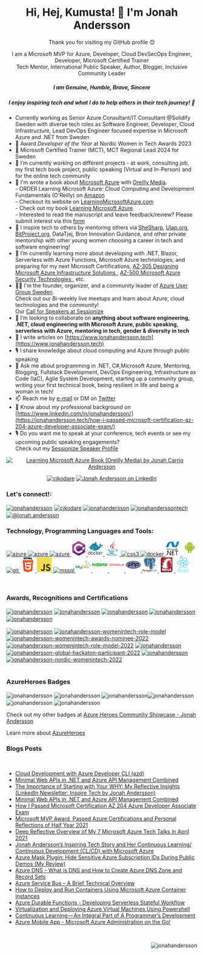 <div>

<h1 align="center">Hi, Hej, Kumusta! 👋 I'm Jonah Andersson </h1>

<p align="center"> Thank you for visiting my GitHub profile 😊 </p>
<p align="center">I am a Microsoft MVP for Azure, Developer, Cloud DevSecOps Engineer, Developer, Microsoft Certified Trainer <br> Tech Mentor, International Public Speaker, Author, Blogger, Inclusive Community Leader </p >
<h5 align="center"> I am Genuine, Humble, Brave, Sincere </h5>
<h5 align="center">I enjoy inspiring tech and what I do to help others in their tech journey! 💖</h5>

- Currently working as Senior Azure Consultant/IT Consultant @Solidify Sweden with diverse tech roles as Software Engineer, Developer, Cloud Infrastructure, Lead DevOps Engineer focused expertise in Microsoft Azure and .NET from Sweden
- 💫 Award *Developer of the Year*  at Nordic Women in Tech Awards 2023
- 🌟 Microsoft Certified Trainer (MCT), MCT Regional Lead 2024 for Sweden
- 🔭 I’m currently working on different projects - at work, consulting job, my first tech book project, public speaking (Virtual and In-Person) and for the online tech community
- 📖 I'm wrote a book about [Microsoft Azure](https://azure.microsoft.com/en-us/?WT.mc_id=AZ-MVP-5004251) with [Oreilly Media](https://www.oreilly.com/pub/au/8433). 
<br> - ORDER Learning Microsoft Azure: Cloud Computing and Development Fundamentals (O'Reilly) on [Amazon](https://www.amazon.com/Learning-Microsoft-Azure/dp/1098113322)
<br> - Checkout its website on [LearningMicrosoftAzure.com](https://learningmicrosoftazure.com) 
<br> -  Check out my book [Learning Microsoft Azure](https://learning.oreilly.com/library/view/learning-microsoft-azure/9781098113315/). 
<br> - Interested to read the manuscript and leave feedback/review? Please submit interest via this [form](https://bit.ly/learningmicrosoftazure-oreillymedia-book)
- 👯 I inspire tech to others by mentoring others via [SheSharp](https://www.shesharp.co/mentorship-program/), [Ulap.org](https://www.ulap.org/jonah-anderssons-inspiring-tech-story-and-her-continuous-learning-continuous-development-cl-cd-with-microsoft-azure/), [BitProject.org](https://www.bitproject.org/serverless), DataTjej, Bron Innovation Guidance, and other private mentorship with other young women choosing a career in tech and software engineering! 
- 🌱 I’m currently learning more about developing with .NET, Blazor, Serverless with Azure Functions, Microsoft Azure technologies, and preparing for my next Microsoft Certifications, <a href="https://docs.microsoft.com/en-us/certifications/exams/az-305" target="_blank">AZ-305 Designing Microsoft Azure Infrastructure Solutions </a>, <a href="https://docs.microsoft.com/en-us/learn/certifications/exams/az-500?WT.mc_id=AZ-MVP-5004251" target="blank"> AZ-500 Microsoft Azure Security Technologies </a>, etc. 
- :woman_technologist: I'm the founder, organizer, and a community leader of [Azure User Group Sweden](https://www.meetup.com/azureusergroupsundsvallsverige). </br>
Check out our Bi-weekly live meetups and learn about Azure, cloud technologies and the community!  </br>
Our [Call for Speakers at Sessionize](https://sessionize.com/azure-user-group-sweden-cfp)
- 👯 I’m looking to collaborate on **anything about software engineering, .NET, cloud engineering with Microsoft Azure, public speaking, serverless with Azure, mentoring in tech, gender & diversity in tech**
- 📝 I write articles on [https://www.jonahandersson.tech](https://www.jonahandersson.tech)
- 🎙️  I share knowledge about cloud computing and Azure through public speaking 
- 💬 Ask me about programming in .NET, C#,Microsoft Azure, Mentoring, Blogging, Fullstack Development, DevOps Engineering, Infrastructure as Code (IaC), Agile System Development, starting up a community group, writing your first technical book, being resilient in life and being a woman in tech! 
- 📫 Reach me by <a href="mailto:jonah@jonahandersson.tech">e-mail</a> or DM on [Twitter](https://www.twitter.com/cjkodare)
- 📄 Know about my professional background on [https://www.linkedin.com/in/jonahandersson/](https://jonahandersson.tech/how-i-passed-microsoft-certification-az-204-azure-developer-associate-exam/)
- 🎙️ Do you want me to speak at your conference, tech events or see my upcoming public speaking engagements? 
<br> Check out my [Sessionize Speaker Profile](https://sessionize.com/jonah-andersson/)

<p align="center"> <a href="https://learning.oreilly.com/library/view/learning-microsoft-azure/9781098113315/" target="_blank"><img src="https://learningmi-580a9dd8d669a376807a-endpoint.azureedge.net/bloblearningmi5fee6d059a/wp-content/uploads/2023/11/Screenshot-2023-11-20-175935.png" alt="Learning Microsoft Azure Book (Oreilly Media) by Jonah Carrio Andersson" width="250px" /></a> </p>
<p align="center"> <a href="https://twitter.com/cjkodare" target="_blank"><img src="https://user-images.githubusercontent.com/14919667/213859861-1c1a34a4-e724-412a-9f23-0c8090f19413.png" alt="cjkodare" width="100px" /></a>
 <a href="https://www.linkedin.com/in/jonahandersson/" target="_blank"> <img src="https://user-images.githubusercontent.com/14919667/199814903-f6bedfe8-9c03-46b8-9abc-897a46645089.png" alt="Jonah Andersson on LinkedIn" /></a>
 </p>


<h3 align="left">Let's connect!:</h3>
<p align="left">
<a href="https://dev.to/jonahandersson" target="blank"><img align="center" src="https://cdn.jsdelivr.net/npm/simple-icons@3.0.1/icons/dev-dot-to.svg" alt="jonahandersson" height="30" width="40" /></a>
<a href="https://twitter.com/cjkodare" target="blank"><img align="center" src="https://raw.githubusercontent.com/rahuldkjain/github-profile-readme-generator/master/src/images/icons/Social/twitter.svg" alt="cjkodare" height="30" width="40" /></a>
<a href="https://linkedin.com/in/jonahandersson" target="blank"><img align="center" src="https://raw.githubusercontent.com/rahuldkjain/github-profile-readme-generator/master/src/images/icons/Social/linked-in-alt.svg" alt="jonahandersson" height="30" width="40" /></a>
<a href="https://fb.com/jonahanderssontech" target="blank"><img align="center" src="https://raw.githubusercontent.com/rahuldkjain/github-profile-readme-generator/master/src/images/icons/Social/facebook.svg" alt="jonahanderssontech" height="30" width="40" /></a>
<a href="https://medium.com/@jonah.andersson" target="blank"><img align="center" src="https://raw.githubusercontent.com/rahuldkjain/github-profile-readme-generator/master/src/images/icons/Social/medium.svg" alt="@jonah.andersson" height="30" width="40" /></a>
</p>

<h3 align="left">Technology, Programming Languages and Tools:</h3>

<p align="left"> </a> <a href="https://azure.microsoft.com/en-in/" target="_blank"> <img src="https://swimburger.net/media/fbqnp2ie/azure.svg" alt="azure" width="40" height="40"/> </a> 
</a> <a href="https://docs.microsoft.com/en-us/azure/developer/terraform/overview?WT.mc_id=AZ-MVP-5004251" target="_blank"> <img src="https://jonahsstorage.blob.core.windows.net/jcaphotos/terraform-icon-svgrepo-com.svg" alt="azure" width="40" height="40"/> </a>
 <a href="https://www.jonahandersson.tech" target="_blank"> <img src="https://jonahsstorage.blob.core.windows.net/jcaphotos/azure-devops-svgrepo-com.svg" alt="azure" width="40" height="40"/> </a> 
<a href="https://www.w3schools.com/cs/" target="_blank"> <img src="https://raw.githubusercontent.com/devicons/devicon/master/icons/csharp/csharp-original.svg" alt="csharp" width="40" height="40"/> </a> 
<a href="https://www.docker.com/" target="_blank"> <img src="https://raw.githubusercontent.com/devicons/devicon/master/icons/docker/docker-original-wordmark.svg" alt="docker" width="40" height="40"/> </a> <a href="https://dotnet.microsoft.com/" target="_blank">
  <a href="https://www.java.com" target="_blank"> <img src="https://raw.githubusercontent.com/devicons/devicon/master/icons/java/java-original.svg" alt="java" width="40" height="40"/> </a>
<a href="https://www.w3schools.com/css/" target="_blank"> <img src="https://cdn.worldvectorlogo.com/logos/dot-net-core-7.svg" alt="css3" width="40" height="40"/> </a>
<a href="https://www.docker.com/" target="_blank"> <img src="https://www.pinclipart.com/picdir/middle/223-2230502_knockout-js-clipart.png" alt="docker" width="40" height="40"/> </a> <a href="https://dotnet.microsoft.com/" target="_blank"> <img src="https://raw.githubusercontent.com/devicons/devicon/master/icons/dot-net/dot-net-original-wordmark.svg" alt="dotnet" width="40" height="40"/> </a> <a href="https://developer.android.com" target="_blank"> <img src="https://raw.githubusercontent.com/devicons/devicon/master/icons/android/android-original-wordmark.svg" alt="android" width="40" height="40"/> <a href="https://git-scm.com/" target="_blank"> <img src="https://www.vectorlogo.zone/logos/git-scm/git-scm-icon.svg" alt="git" width="40" height="40"/> </a> <a href="https://www.w3.org/html/" target="_blank"> <img src="https://raw.githubusercontent.com/devicons/devicon/master/icons/html5/html5-original-wordmark.svg" alt="html5" width="40" height="40"/> </a>  <a href="https://developer.mozilla.org/en-US/docs/Web/JavaScript" target="_blank"> <img src="https://raw.githubusercontent.com/devicons/devicon/master/icons/javascript/javascript-original.svg" alt="javascript" width="40" height="40"/> </a> <a href="https://www.microsoft.com/en-us/sql-server" target="_blank"> <img src="https://www.svgrepo.com/show/303229/microsoft-sql-server-logo.svg" alt="mssql" width="40" height="40"/> </a> <a href="https://www.mysql.com/" target="_blank"> <img src="https://raw.githubusercontent.com/devicons/devicon/master/icons/mysql/mysql-original-wordmark.svg" alt="mysql" width="40" height="40"/> </a> <a href="https://www.nginx.com" target="_blank"> <img src="https://raw.githubusercontent.com/devicons/devicon/master/icons/nginx/nginx-original.svg" alt="nginx" width="40" height="40"/> </a> <a href="https://www.oracle.com/" target="_blank"> <img src="https://raw.githubusercontent.com/devicons/devicon/master/icons/oracle/oracle-original.svg" alt="oracle" width="40" height="40"/> </a> <a href="https://www.php.net" target="_blank"> <img src="https://raw.githubusercontent.com/devicons/devicon/master/icons/php/php-original.svg" alt="php" width="40" height="40"/> </a> <a href="https://www.postgresql.org" target="_blank"> <img src="https://raw.githubusercontent.com/devicons/devicon/master/icons/postgresql/postgresql-original-wordmark.svg" alt="postgresql" width="40" height="40"/> </a> <a href="https://rubyonrails.org" target="_blank"> <img src="https://raw.githubusercontent.com/devicons/devicon/master/icons/rails/rails-original-wordmark.svg" alt="rails" width="40" height="40"/> </a> <a href="https://reactjs.org/" target="_blank"> <img src="https://raw.githubusercontent.com/devicons/devicon/master/icons/react/react-original-wordmark.svg" alt="react" width="40" height="40"/> </a> </p>


<!-- <img align="center" src="https://github-readme-stats.vercel.app/api/top-langs?username=jonahandersson&show_icons=true&locale=en&layout=compact&theme=radical" alt="jonahandersson" />
<!-- <p>&nbsp;<img align="center" src="https://github-readme-stats.vercel.app/api?username=jonahandersson&show_icons=true&locale=en" alt="jonahandersson" /></p>  --->
<br>  
  
<h3 align="left">Awards, Recognitions and Certifications</h3>
<p align="left">
<a href="https://www.credly.com/earner/earned/badge/2ffe5864-edc2-4566-8bda-708931851a4c" target="blank" ><img align="center" src="https://images.credly.com/size/340x340/images/fc1352af-87fa-4947-ba54-398a0e63322e/security-compliance-and-identity-fundamentals-600x600.png" width="150px" alt="jonahandersson" /></a>
  <a href="https://www.credly.com/badges/aba0a161-e5db-4212-aab9-724ffd5458ec" target="blank"><img align="center" src="https://azcdnendpointjonahanderssontech.azureedge.net/wp-content/uploads/azure-fundamentals-badge-transparent-150x150.png" width="150px" alt="jonahandersson" /></a>
  <a href="https://www.credly.com/earner/earned/badge/2ffe5864-edc2-4566-8bda-708931851a4c" target="blank"><img align="center" src="https://images.credly.com/size/340x340/images/fc1352af-87fa-4947-ba54-398a0e63322e/security-compliance-and-identity-fundamentals-600x600.png" width="150px" alt="jonahandersson" /></a>
   <a href="https://www.credly.com/badges/738932e0-fa15-48ea-bec3-ffa8207542e6" target="blank"><img align="center" src="https://azcdnendpointjonahanderssontech.azureedge.net/wp-content/uploads/azure-developer-associate-JonahAndersson-150x150.png" width="150px" alt="jonahandersson" /></a>
    <a href="https://www.credly.com/earner/earned/badge/7bbcc2a4-9d87-4fff-83a3-4c25f9fd8ef3" target="blank"><img align="center" src="https://images.credly.com/size/340x340/images/c3ab66f8-5d59-4afa-a6c2-0ba30a1989ca/CERT-Expert-DevOps-Engineer-600x600.png" alt="jonahandersson" width="150px" /></a>
    
 <br>
  
  <a href="https://www.jonahandersson.tech" width="100px" target="blank"><img align="center" src="https://azcdnendpointjonahanderssontech.azureedge.net/wp-content/uploads/NordicWomenAwardsNominee.png" width="100px" alt="jonahandersson" /></a>
    <a href="https://www.jonahandersson.tech" width="100px" target="blank"><img align="center" src="https://azcdnendpointjonahanderssontech.azureedge.net/wp-content/uploads/nordicwomenintechawards_rolemodel.png" width="100px" alt="jonahandersson-womenintech-role-model" /></a>
   <a href="https://www.jonahandersson.tech" width="100px" target="blank"><img align="center" src="https://azcdnendpointjonahanderssontech.azureedge.net/wp-content/uploads/NordicWomenInTechAwards2022Nominee-150x150.png" width="100px" alt="jonahandersson-womenintech-awards-nominee-2022" /></a>
   <a href="https://www.jonahandersson.tech" width="100px" target="blank"><img align="center" src="https://azcdnendpointjonahanderssontech.azureedge.net/wp-content/uploads/NordicWomenInTechRoleModel.png" width="100px" alt="jonahandersson-womenintech-role-model-2022" /></a>
   <a href="https://www.credential.net/profile/jonahandersson969104/wallet" width="100px" target="blank"><img align="center" src="https://azcdnendpointjonahanderssontech.azureedge.net/wp-content/uploads/CloudChampionBadge-150x150.png" width="100px" alt="jonahandersson" /></a> 
      <a href="https://www.jonahandersson.tech" width="150px" target="blank"><img align="center" src="https://images.credly.com/size/340x340/images/c29c7aef-da17-43ca-8c35-2778df197480/Hack-credly-badges-600px-participant.png" width="100px" alt="jonahandersson-global-hackaton-participant-2022" /></a>
        <a href="https://www.credly.com/badges/0f71d089-af09-4b0b-adf3-8337d885aa97" width="100px" target="blank"><img align="center" src="https://images.credly.com/size/680x680/images/a6ea4416-4f34-4a85-bc24-eb3fe32fd241/MCT-Microsoft_Certified_Trainer-600x600.png" width="100px" alt="jonahandersson" /></a>
     <a href="https://www.jonahandersson.tech" width="100px" target="blank">
       <img align="center" src="https://jonahsstorage.blob.core.windows.net/jcaphotos/microsoft-certified-trainer-2022-2023%20(1).png" width="100px" alt="jonahandersson-nordic-womenintech-2022" /></a>        
   <br>
  <h3 align="left">AzureHeroes Badges</h3>
<p align="left">
<img align="center" src="https://azcdnendpointjonahanderssontech.azureedge.net/wp-content/uploads/jonahanderssonbadgercontenthero.jpg" alt="jonahandersson" width="100" height="100"/>
<img align="center" src="https://azcdnendpointjonahanderssontech.azureedge.net/wp-content/uploads/jonahanderssonbadgerinclusiveleader.jpg" alt="jonahandersson" width="100" height="100"/>
<img align="center" src="https://azcdnendpointjonahanderssontech.azureedge.net/wp-content/uploads/jonahanderssonbadgermentor.jpg" alt="jonahandersson" width="100" height="100"/><img align="center" src="https://azcdnendpointjonahanderssontech.azureedge.net/wp-content/uploads/jonahanderssonbadgerkudos.jpg" alt="jonahandersson" width="100" height="100"/><img align="center" src="https://azcdnendpointjonahanderssontech.azureedge.net/wp-content/uploads/jonahanderssonbadgerlearner.jpg" alt="jonahandersson" width="100" height="100"/>
  <img align="center" src="https://azcdnendpointjonahanderssontech.azureedge.net/wp-content/uploads/AzureHeroesCommunityHero.png" alt="jonahandersson" width="100" height="100"/>
  
  <p>Check out my other badges at <a href="https://www.azureheroes.community/user/15270" target="_blank">Azure Heroes Community Showcase - Jonah Andersson </a></p>
<p>Learn more about <a href="https://www.microsoft.com/skills/azureheroes" target="blank">AzureHeroes</a> </p>

  <h3>Blogs Posts </h3> 
  <br>
<!-- BLOG-POST-LIST:START -->
<ul>
  <li> <a href="https://jonahandersson.tech/cloud-development-with-azure-developer-cli-azd/" target="_blank">Cloud Development with Azure Developer CLI (azd)</a> </li>
 <li> <a href="https://jonahandersson.tech/minimal-web-apis-in-net-and-azure-api-management-combined" target="_blank"> Minimal Web APIs in .NET and Azure API Management Combined </a> </li>
 <li>  <a href="https://www.linkedin.com/pulse/importance-starting-your-why-my-reflective-insights-jonah-andersson/" target="_blank">The Importance of Starting with Your WHY: My Reflective Insights (LinkedIn Newsletter: Inspire Tech by Jonah Andersson)</a> </li>
   <li> <a href="https://jonahandersson.tech/minimal-web-apis-in-net-and-azure-api-management-combined" target="_blank">Minimal Web APIs in .NET and Azure API Management Combined</a> </li>
  <li> <a href="https://jonahandersson.tech/how-i-passed-microsoft-certification-az-204-azure-developer-associate-exam/" target="blank">How I Passed Microsoft Certification AZ 204 Azure Developer Associate Exam</a> </li>
      <li> <a href="https://jonahandersson.tech/microsoft-mvp-award-passed-azure-certifications-and-personal-reflections-of-half-year-2021/" target="blank">Microsoft MVP Award, Passed Azure Certifications and Personal Reflections of Half Year 2021</a> </li>
    <li> <a href="https://jonahandersson.tech/deep-reflective-overview-of-my-7-microsoft-azure-tech-talks-in-april-2021/" target="blank">Deep Reflective Overview of My 7 Microsoft Azure Tech Talks in April 2021</a> </li>
      <li> <a href="https://www.ulap.org/jonah-anderssons-inspiring-tech-story-and-her-continuous-learning-continuous-development-cl-cd-with-microsoft-azure/" target="blank">Jonah Andersson’s Inspiring Tech Story and Her Continuous Learning/ Continuous Development (CL/CD) with Microsoft Azure</a> </li>
       <li> <a href="https://jonahandersson.tech/azure-mask-chrome-plugin-hide-sensitive-azure-subscription-ids-during-public-demos-my-review/" target="blank">Azure Mask Plugin: Hide Sensitive Azure Subscription IDs During Public Demos (My Review)</a> </li>
      <li> <a href="https://jonahandersson.tech/azure-dns-how-to-create-dns-zone-and-record-set/" target="blank">Azure DNS – What is DNS and How to Create Azure DNS Zone and Record Sets</a> </li>
    <li> <a href="https://jonahandersson.tech/azure-service-bus-a-technical-overview/" target="blank">Azure Service Bus – A Brief Technical Overview</a> </li>
    <li> <a href="https://dev.to/jonahandersson/how-to-deploy-containers-in-microsoft-azure-container-instances-4nab" target="blank">How to Deploy and Run Containers Using Microsoft Azure Container Instances</a> </li>
     <li> <a href="https://dev.to/jonahandersson/azure-durable-functions-developing-serverless-stateful-workflow-4787" target="blank">Azure Durable Functions - Developing Serverless Stateful Workflow</a> </li>
     <li> <a href="https://dev.to/jonahandersson/virtualization-and-deploying-azure-virtual-machines-using-powershell-1l83" target="blank">Virtualization and Deploying Azure Virtual Machines Using Powershell</a> </li>
      <li> <a href="https://medium.com/@jonah.andersson/continuous-learning-an-integral-part-of-a-programmers-development-42dc02d36c88" target="blank">Continuous Learning — An Integral Part of A Programmer’s Development</a> </li>
        <li> <a href="https://dev.to/jonahandersson/azure-mobile-app-microsoft-azure-administration-on-the-go-m14" target="blank">Azure Mobile App - Microsoft Azure Administration on the Go!</a> </li>
 <ul>
<!-- BLOG-POST-LIST:END -->
<br>
<p align="right"> <img src="https://komarev.com/ghpvc/?username=jonahandersson&label=Profile%20views&color=0e75b6&style=flat" alt="jonahandersson" /> </p>
</div>
